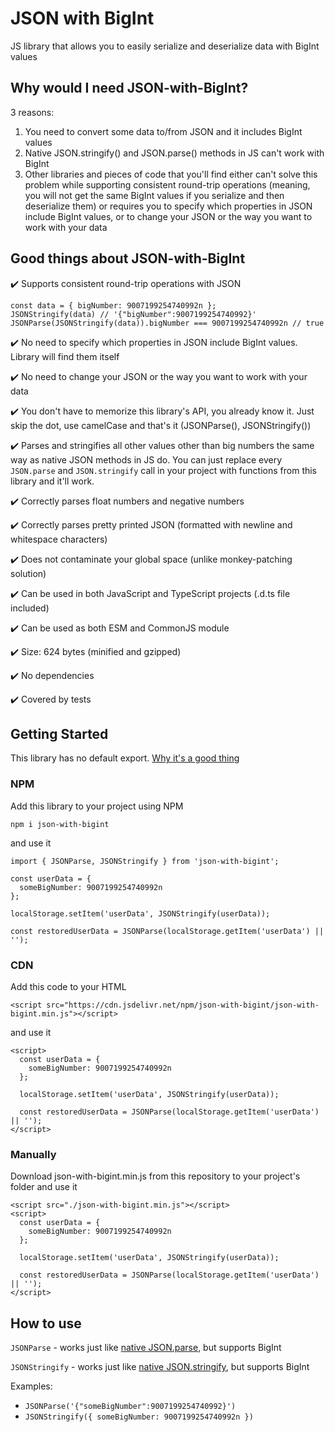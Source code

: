 # JSON with BigInt

JS library that allows you to easily serialize and deserialize data with BigInt values

## Why would I need JSON-with-BigInt?

3 reasons:

1. You need to convert some data to/from JSON and it includes BigInt values
2. Native JSON.stringify() and JSON.parse() methods in JS can't work with BigInt
3. Other libraries and pieces of code that you'll find either can't solve this problem while supporting consistent round-trip operations (meaning, you will not get the same BigInt values if you serialize and then deserialize them) or requires you to specify which properties in JSON include BigInt values, or to change your JSON or the way you want to work with your data

## Good things about JSON-with-BigInt

✔️ Supports consistent round-trip operations with JSON

```
const data = { bigNumber: 9007199254740992n };
JSONStringify(data) // '{"bigNumber":9007199254740992}'
JSONParse(JSONStringify(data)).bigNumber === 9007199254740992n // true
```

✔️ No need to specify which properties in JSON include BigInt values. Library will find them itself

✔️ No need to change your JSON or the way you want to work with your data

✔️ You don't have to memorize this library's API, you already know it. Just skip the dot, use camelCase and that's it (JSONParse(), JSONStringify())

✔️ Parses and stringifies all other values other than big numbers the same way as native JSON methods in JS do. You can just replace every `JSON.parse` and `JSON.stringify` call in your project with functions from this library and it'll work.

✔️ Correctly parses float numbers and negative numbers

✔️ Correctly parses pretty printed JSON (formatted with newline and whitespace characters)

✔️ Does not contaminate your global space (unlike monkey-patching solution)

✔️ Can be used in both JavaScript and TypeScript projects (.d.ts file included)

✔️ Can be used as both ESM and CommonJS module

✔️ Size: 624 bytes (minified and gzipped)

✔️ No dependencies

✔️ Covered by tests

## Getting Started

This library has no default export. [Why it's a good thing](https://humanwhocodes.com/blog/2019/01/stop-using-default-exports-javascript-module/)

### NPM

Add this library to your project using NPM

```
npm i json-with-bigint
```

and use it

```
import { JSONParse, JSONStringify } from 'json-with-bigint';

const userData = {
  someBigNumber: 9007199254740992n
};

localStorage.setItem('userData', JSONStringify(userData));

const restoredUserData = JSONParse(localStorage.getItem('userData') || '');
```

### CDN

Add this code to your HTML

```
<script src="https://cdn.jsdelivr.net/npm/json-with-bigint/json-with-bigint.min.js"></script>
```

and use it

```
<script>
  const userData = {
    someBigNumber: 9007199254740992n
  };

  localStorage.setItem('userData', JSONStringify(userData));

  const restoredUserData = JSONParse(localStorage.getItem('userData') || '');
</script>
```

### Manually

Download json-with-bigint.min.js from this repository to your project's folder and use it

```
<script src="./json-with-bigint.min.js"></script>
<script>
  const userData = {
    someBigNumber: 9007199254740992n
  };

  localStorage.setItem('userData', JSONStringify(userData));

  const restoredUserData = JSONParse(localStorage.getItem('userData') || '');
</script>
```

## How to use

`JSONParse` - works just like [native JSON.parse](https://developer.mozilla.org/en-US/docs/Web/JavaScript/Reference/Global_Objects/JSON/parse), but supports BigInt

`JSONStringify` - works just like [native JSON.stringify](https://developer.mozilla.org/en-US/docs/Web/JavaScript/Reference/Global_Objects/JSON/stringify), but supports BigInt

Examples:

- `JSONParse('{"someBigNumber":9007199254740992}')`
- `JSONStringify({
someBigNumber: 9007199254740992n
})`
